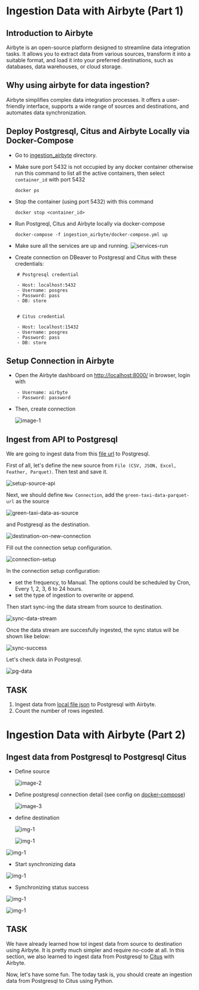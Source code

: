 # Ingestion Data with Airbyte (Part 1)
## Introduction to Airbyte

Airbyte is an open-source platform designed to streamline data integration tasks. It allows you to extract data from various sources, transform it into a suitable format, and load it into your preferred destinations, such as databases, data warehouses, or cloud storage.

## Why using airbyte for data ingestion?

Airbyte simplifies complex data integration processes. It offers a user-friendly interface, supports a wide range of sources and destinations, and automates data synchronization.

## Deploy Postgresql, Citus and Airbyte Locally via Docker-Compose

- Go to [ingestion_airbyte](./ingestion_airbyte/) directory.
- Make sure port 5432 is not occupied by any docker container otherwise run this command to list all the active containers, then select `container_id` with port 5432  
    ```
    docker ps 
    ``` 
- Stop the container (using port 5432) with this command
    ```
    docker stop <container_id>
    ``` 
- Run Postgreql, Citus and Airbyte locally via docker-compose
    ```
    docker-compose -f ingestion_airbyte/docker-compose.yml up
    ```
- Make sure all the services are up and running.
    ![services-run](./img/ingestion_airbyte__all_services_up.png)

- Create connection on DBeaver to Postgresql and Citus with these credentials: 

```
    # Postgresql credential

    - Host: localhost:5432
    - Username: posgres
    - Password: pass
    - DB: store


    # Citus credential

    - Host: localhost:15432
    - Username: posgres
    - Password: pass
    - DB: store
```

## Setup Connection in Airbyte

- Open the Airbyte dashboard on [http://localhost:8000/](http://localhost:8000/) in browser, login with 
```
    - Username: airbyte
    - Password: password
```

- Then, create connection

    ![image-1](./img/ingestion_airbyte__create_connection.png)


## Ingest from API to Postgresql

We are going to ingest data from this [file url](https://d37ci6vzurychx.cloudfront.net/trip-data/green_tripdata_2023-01.parquet) to Postgresql. 

First of all, let's define the new source from `File (CSV, JSON, Excel, Feather, Parquet)`. Then test and save it.

![setup-source-api](./img/ingestion_airbyte__setup_source_api.png)

Next, we should define `New Connection`, add the `green-taxi-data-parquet-url` as the source 

![green-taxi-data-as-source](./img/ingestion_airbyte__define_source_new_connection.png)

and Postgresql as the destination.

![destination-on-new-connection](./img/ingestion_airbyte__define_destination_new_connection.png)

Fill out the connection setup configuration.

![connection-setup](./img/ingestion_airbyte__connection_setup.png)

In the connection setup configuration: 
- set the frequency, to Manual. The options could be scheduled by Cron, Every 1, 2, 3, 6 to 24 hours.
- set the type of ingestion to overwrite or append.

Then start sync-ing the data stream from source to destination.

![sync-data-stream](./img/ingestion_airbyte__sync_data.png)

Once the data stream are succesfully ingested, the sync status will be shown like below:

![sync-success](./img/ingestion_airbyte__api_ingested_success.png)

Let's check data in Postgresql.

![pg-data](./img/ingestion_airbyte__result_on_pg_dbeaver.png)


## TASK
1. Ingest data from [local file json](./dataset/2017-10-02-1.json) to Postgresql with Airbyte.
2. Count the number of rows ingested.

# Ingestion Data with Airbyte (Part 2)

## Ingest data from Postgresql to Postgresql Citus

- Define source 

    ![image-2](./img/ingestion_airbyte__define_source.png)

- Define postgresql connection detail (see config on [docker-compose](./ingestion_airbyte/docker-compose.yml))

    ![image-3](./img/ingestion_airbyte__define_source_detail.png)

- define destination

    ![img-1](./img/ingestion_airbyte__destination.png)

    ![img-1](./img/ingestion_airbyte__destination_config.png)

![img-1](./img/ingestion_airbyte__destination_configuration.png)


- Start synchronizing data

![img-1](./img/ingestion_airbyte__destination_configuration_sync.png)

- Synchronizing status success 

![img-1](./img/ingestion_airbyte__destination_configuration_sync_success.png)

![img-1](./img/ingestion_airbyte__destination_configuration_sync_success_2.png)


## TASK
We have already learned how tol ingest data from source to destination using Airbyte. It is pretty much simpler and require no-code at all. In this section, we also learned to ingest data from Postgresql to [Citus](https://docs.citusdata.com/en/stable/get_started/what_is_citus.html) with Airbyte. 

Now, let's have some fun. The today task is, you should create an ingestion data from Postgresql to Citus using Python.